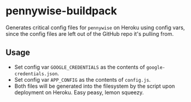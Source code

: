 # pennywise-buildpack
Generates critical config files for `pennywise` on Heroku using config vars, since the config files are left out of the GitHub repo it's pulling from.

## Usage

- Set config var `GOOGLE_CREDENTIALS` as the contents of `google-credentials.json`.
- Set config var `APP_CONFIG` as the contents of `config.js`.
- Both files will be generated into the filesystem by the script upon deployment on Heroku. Easy peasy, lemon squeezy.
